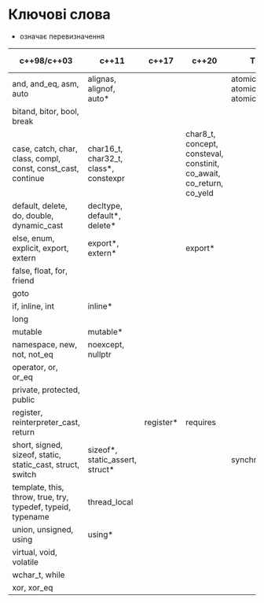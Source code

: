# Ключові слова

* означає перевизначення

c++98/с++03 | c++11 | c++17 | c++20 | TM TC | reflection TC
--|--|--|---|---|---
and, and_eq, asm, auto|alignas, alignof, auto*|||atomic_cancel, atomic_commit, atomic_noexcept|
bitand, bitor, bool, break |||||
case, catch, char, class, compl, const, const_cast, continue|char16_t, char32_t, class*, constexpr||char8_t, concept, consteval, constinit, co_await, co_return, co_yeld||
default, delete, do, double, dynamic_cast|decltype, default*, delete*||||
else, enum, explicit, export, extern|export*, extern*||export*||
false, float, for, friend|||||
goto|||||
if, inline, int|inline*||||
long|||||
mutable|mutable*||||
namespace, new, not, not_eq|noexcept, nullptr||||
operator, or, or_eq|||||
private, protected, public|||||
register, reinterpreter_cast, return||register*|requires||reflexpr
short, signed, sizeof, static, static_cast, struct, switch|sizeof*, static_assert, struct*|||synchronized|
template, this, throw, true, try, typedef, typeid, typename|thread_local||||
union, unsigned, using|using*||||
virtual, void, volatile|||||
wchar_t, while|||||
xor, xor_eq|||||






